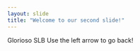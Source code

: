 ```yaml
---
layout: slide
title: "Welcome to our second slide!"
---
```

Glorioso SLB
Use the left arrow to go back!
